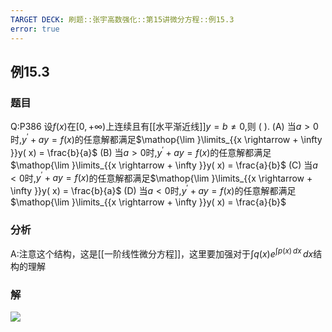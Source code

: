 ```yaml
---
TARGET DECK: 刷题::张宇高数强化::第15讲微分方程::例15.3
error: true
---
```

## 例15.3
### 题目
Q:P386 设$f( x)$在$\lbrack 0, + \infty )$上连续且有[[水平渐近线]]$y = b \neq 0$,则 ( ).
(A) 当$a > 0$时,${y}^{\prime } + {ay} = f( x)$的任意解都满足$\mathop{\lim }\limits_{{x \rightarrow + \infty }}y( x) = \frac{b}{a}$
(B) 当$a > 0$时,${y}^{\prime } + {ay} = f( x)$的任意解都满足$\mathop{\lim }\limits_{{x \rightarrow + \infty }}y( x) = \frac{a}{b}$
(C) 当$a < 0$时,${y}^{\prime } + {ay} = f( x)$的任意解都满足$\mathop{\lim }\limits_{{x \rightarrow + \infty }}y( x) = \frac{b}{a}$
(D) 当$a < 0$时,${y}^{\prime } + {ay} = f( x)$的任意解都满足$\mathop{\lim }\limits_{{x \rightarrow + \infty }}y( x) = \frac{a}{b}$
### 分析
A:注意这个结构，这是[[一阶线性微分方程]]，这里要加强对于$\int q(x)e^{ \int p(x) \, dx } \, dx$结构的理解
### 解
![](https://img.hwenyi.tech/202410271852314.webp)

